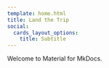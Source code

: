 ```yaml
---
template: home.html
title: Land the Trip
social:
  cards_layout_options:
    title: Subtitle
---
```


Welcome to Material for MkDocs.